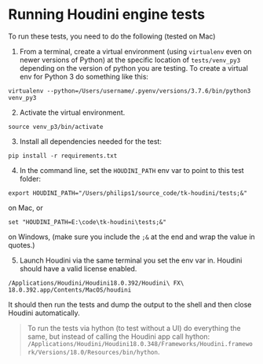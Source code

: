 
# Running Houdini engine tests

To run these tests, you need to do the following (tested on Mac)

1. From a terminal, create a virtual environment (using `virtualenv` even on newer versions of Python) at the specific location of `tests/venv_py3` depending on the version of python you are testing. 
To create a virtual env for Python 3 do something like this: 

```
virtualenv --python=/Users/username/.pyenv/versions/3.7.6/bin/python3 venv_py3
```

2. Activate the virtual environment.

```
source venv_p3/bin/activate
```

3. Install all dependencies needed for the test: 

```
pip install -r requirements.txt
```

4. In the command line, set the `HOUDINI_PATH` env var to point to this test folder: 

```
export HOUDINI_PATH="/Users/philips1/source_code/tk-houdini/tests;&"
``` 

on Mac, or 

```
set "HOUDINI_PATH=E:\code\tk-houdini\tests;&"
```

on Windows, (make sure you include the `;&` at the end and wrap the value in quotes.)

5. Launch Houdini via the same terminal you set the env var in. Houdini should have a valid license enabled.

```
/Applications/Houdini/Houdini18.0.392/Houdini\ FX\ 18.0.392.app/Contents/MacOS/houdini
```

It should then run the tests and dump the output to the shell and then close Houdini automatically.

> To run the tests via hython (to test without a UI) do everything the same, but instead of calling the Houdini app call hython: `/Applications/Houdini/Houdini18.0.348/Frameworks/Houdini.framework/Versions/18.0/Resources/bin/hython`.
